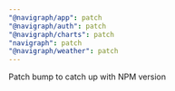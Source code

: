 ```yaml
---
"@navigraph/app": patch
"@navigraph/auth": patch
"@navigraph/charts": patch
"navigraph": patch
"@navigraph/weather": patch
---
```


Patch bump to catch up with NPM version
